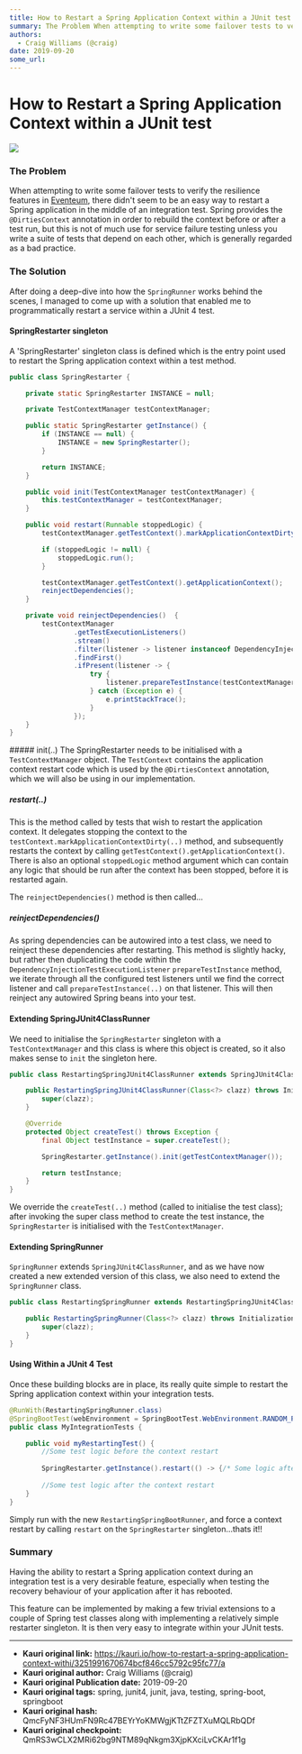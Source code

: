 ```yaml
---
title: How to Restart a Spring Application Context within a JUnit test
summary: The Problem When attempting to write some failover tests to verify the resilience features in Eventeum, there didnt seem to be an easy way to restart a Spring application in the middle of an integration test. Spring provides the @DirtiesContext annotation in order to rebuild the context before or after a test run, but this is not of much use for service failure testing unless you write a suite of tests that depend on each other, which is generally regarded as a bad practice. The Solution After d
authors:
  - Craig Williams (@craig)
date: 2019-09-20
some_url: 
---
```


# How to Restart a Spring Application Context within a JUnit test

![](https://ipfs.infura.io/ipfs/QmSfF92rBHgqKaCdiwSjY9H5HcDUYj67WiqWCeyNsMh5Qr)


### The Problem
When attempting to write some failover tests to verify the resilience features in [Eventeum](https://github.com/ConsenSys/eventeum), there didn't seem to be an easy way to restart a Spring application in the middle of an integration test.  Spring provides the `@DirtiesContext` annotation in order to rebuild the context before or after a test run, but this is not of much use for service failure testing unless you write a suite of tests that depend on each other, which is generally regarded as a bad practice.

### The Solution
After doing a deep-dive into how the `SpringRunner` works behind the scenes, I managed to come up with a solution that enabled me to programmatically restart a service within a JUnit 4 test.

#### SpringRestarter singleton

A 'SpringRestarter' singleton class is defined which is the entry point used to restart the Spring application context within a test method.

```java
public class SpringRestarter {

    private static SpringRestarter INSTANCE = null;

    private TestContextManager testContextManager;

    public static SpringRestarter getInstance() {
        if (INSTANCE == null) {
            INSTANCE = new SpringRestarter();
        }

        return INSTANCE;
    }

    public void init(TestContextManager testContextManager) {
        this.testContextManager = testContextManager;
    }

    public void restart(Runnable stoppedLogic) {
        testContextManager.getTestContext().markApplicationContextDirty(DirtiesContext.HierarchyMode.EXHAUSTIVE);

        if (stoppedLogic != null) {
            stoppedLogic.run();
        }

        testContextManager.getTestContext().getApplicationContext();
        reinjectDependencies();
    }

    private void reinjectDependencies()  {
        testContextManager
                .getTestExecutionListeners()
                .stream()
                .filter(listener -> listener instanceof DependencyInjectionTestExecutionListener)
                .findFirst()
                .ifPresent(listener -> {
                    try {
                        listener.prepareTestInstance(testContextManager.getTestContext());
                    } catch (Exception e) {
                        e.printStackTrace();
                    }
                });
    }
}
```

##### init(..)
The SpringRestarter needs to be initialised with a `TestContextManager` object.  The `TestContext` contains the application context restart code which is used by the `@DirtiesContext` annotation, which we will also be using in our implementation.

##### restart(..)
This is the method called by tests that wish to restart the application context.  It delegates stopping the context to the `testContext.markApplicationContextDirty(..)` method, and subsequently restarts the context by calling `getTestContext().getApplicationContext()`.  There is also an optional `stoppedLogic` method argument which can contain any logic that should be run after the context has been stopped, before it is restarted again.

The `reinjectDependencies()` method is then called...

##### reinjectDependencies()
As spring dependencies can be autowired into a test class, we need to reinject these dependencies after restarting.  This method is slightly hacky, but rather then duplicating the code within the `DependencyInjectionTestExecutionListener` `prepareTestInstance` method, we iterate through all the configured test listeners until we find the correct listener and call `prepareTestInstance(..)` on that listener.  This will then reinject any autowired Spring beans into your test.

#### Extending SpringJUnit4ClassRunner

We need to initialise the `SpringRestarter` singleton with a `TestContextManager` and this class is where this object is created, so it also makes sense to `init` the singleton here.

```java
public class RestartingSpringJUnit4ClassRunner extends SpringJUnit4ClassRunner {

    public RestartingSpringJUnit4ClassRunner(Class<?> clazz) throws InitializationError {
        super(clazz);
    }

    @Override
    protected Object createTest() throws Exception {
        final Object testInstance = super.createTest();

        SpringRestarter.getInstance().init(getTestContextManager());

        return testInstance;
    }
}
```

We override the `createTest(..)` method (called to initialise the test class); after invoking the super class method to create the test instance, the `SpringRestarter` is initialised with the `TestContextManager`.

#### Extending SpringRunner

`SpringRunner` extends `SpringJUnit4ClassRunner`, and as we have now created a new extended version of this class, we also need to extend the `SpringRunner` class.

```java
public class RestartingSpringRunner extends RestartingSpringJUnit4ClassRunner {

    public RestartingSpringRunner(Class<?> clazz) throws InitializationError {
        super(clazz);
    }
}
```

#### Using Within a JUnit 4 Test
Once these building blocks are in place, its really quite simple to restart the Spring application context within your integration tests.

```java
@RunWith(RestartingSpringRunner.class)
@SpringBootTest(webEnvironment = SpringBootTest.WebEnvironment.RANDOM_PORT)
public class MyIntegrationTests {

    public void myRestartingTest() {
        //Some test logic before the context restart
        
        SpringRestarter.getInstance().restart(() -> {/* Some logic after context stopped */});
        
        //Some test logic after the context restart
    }
}
```

Simply run with the new `RestartingSpringBootRunner`, and force a context restart by calling `restart` on the `SpringRestarter` singleton...thats it!!

### Summary
Having the ability to restart a Spring application context during an integration test is a very desirable feature, especially when testing the recovery behaviour of your application after it has rebooted.

This feature can be implemented by making a few trivial extensions to a couple of Spring test classes along with implementing a relatively simple restarter singleton.  It is then very easy to integrate within your JUnit tests. 






---

- **Kauri original link:** https://kauri.io/how-to-restart-a-spring-application-context-withi/3251991670674bcf846cc5792c95fc77/a
- **Kauri original author:** Craig Williams (@craig)
- **Kauri original Publication date:** 2019-09-20
- **Kauri original tags:** spring, junit4, junit, java, testing, spring-boot, springboot
- **Kauri original hash:** QmcFyNF3HUmFN9Rc47BEYrYoKMWgjKTtZFZTXuMQLRbQDf
- **Kauri original checkpoint:** QmRS3wCLX2MRi62bg9NTM89qNkgm3XjpKXciLvCKAr1f1g




